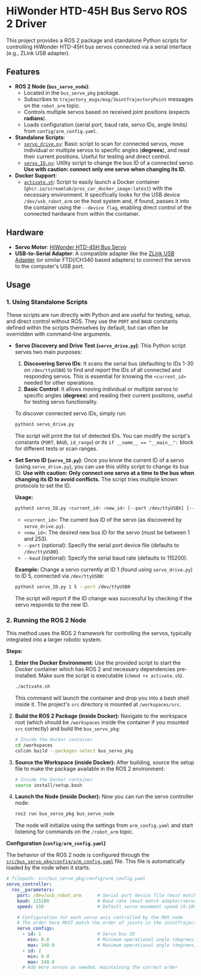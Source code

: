 # HiWonder HTD-45H Bus Servo ROS 2 Driver

This project provides a ROS 2 package and standalone Python scripts for controlling HiWonder HTD-45H bus servos connected via a serial interface (e.g., ZLink USB adapter).

## Features

*   **ROS 2 Node (`bus_servo_node`)**:
    *   Located in the `bus_servo_pkg` package.
    *   Subscribes to `trajectory_msgs/msg/JointTrajectoryPoint` messages on the `robot_arm` topic.
    *   Controls multiple servos based on received joint positions (expects **radians**).
    *   Loads configuration (serial port, baud rate, servo IDs, angle limits) from `config/arm_config.yaml`.
*   **Standalone Scripts**:
    *   [`servo_drive.py`](servo_drive.py): Basic script to scan for connected servos, move individual or multiple servos to specific angles (**degrees**), and read their current positions. Useful for testing and direct control.
    *   [`servo_ID.py`](servo_ID.py): Utility script to change the bus ID of a connected servo. **Use with caution: connect only one servo when changing its ID.**
*   **Docker Support**:
    *   [`activate.sh`](activate.sh): Script to easily launch a Docker container
    (`ghcr.io/screamlab/pros_car_docker_image:latest`) with the necessary environment. It specifically looks for the USB device `/dev/usb_robot_arm` on the host system and, if found, passes it into the container using the `--device flag`, enabling direct control of the connected hardware from within the container.

## Hardware
*   **Servo Motor**: [HiWonder HTD-45H Bus Servo](https://www.hiwonder.com/products/htd-45h)
*   **USB-to-Serial Adapter**: A compatible adapter like the [ZLink USB Adapter](https://www.taobao.com/list/item/897427564086.htm) (or similar FTDI/CH340 based adapters) to connect the servos to the computer's USB port.

## Usage
### 1. Using Standalone Scripts

These scripts are run directly with Python and are useful for testing, setup, and direct control without ROS. They use the `PORT` and `BAUD` constants defined within the scripts themselves by default, but can often be overridden with command-line arguments.

*   **Servo Discovery and Drive Test (`servo_drive.py`)**:
    This Python script serves two main purposes:
    1.  **Discovering Servo IDs**: It scans the serial bus (defaulting to IDs 1-30 on `/dev/ttyUSB0`) to find and report the IDs of all connected and responding servos. This is essential for knowing the `<current_id>` needed for other operations.
    2.  **Basic Control**: It allows moving individual or multiple servos to specific angles (**degrees**) and reading their current positions, useful for testing servo functionality.

    To discover connected servo IDs, simply run:
    ```bash
    python3 servo_drive.py
    ```
    The script will print the list of detected IDs. You can modify the script's constants (`PORT`, `BAUD`, `id_range`) or its `if __name__ == "__main__":` block for different tests or scan ranges.

*   **Set Servo ID (`servo_ID.py`)**:
    Once you know the current ID of a servo (using `servo_drive.py`), you can use this utility script to change its bus ID. **Use with caution: Only connect one servo at a time to the bus when changing its ID to avoid conflicts.** The script tries multiple known protocols to set the ID.

    **Usage:**
    ```bash
    python3 servo_ID.py <current_id> <new_id> [--port /dev/ttyUSBX] [--baud 115200]
    ```
    *   `<current_id>`: The current bus ID of the servo (as discovered by `servo_drive.py`).
    *   `<new_id>`: The desired new bus ID for the servo (must be between 1 and 253).
    *   `--port` (optional): Specify the serial port device file (defaults to `/dev/ttyUSB0`).
    *   `--baud` (optional): Specify the serial baud rate (defaults to 115200).

    **Example:** Change a servo currently at ID 1 (found using `servo_drive.py`) to ID 5, connected via `/dev/ttyUSB0`:
    ```bash
    python3 servo_ID.py 1 5 --port /dev/ttyUSB0
    ```
    The script will report if the ID change was successful by checking if the servo responds to the new ID.

### 2. Running the ROS 2 Node

This method uses the ROS 2 framework for controlling the servos, typically integrated into a larger robotic system.

**Steps:**

1.  **Enter the Docker Environment:**
    Use the provided script to start the Docker container which has ROS 2 and necessary dependencies pre-installed. Make sure the script is executable (`chmod +x activate.sh`).
    ```bash
    ./activate.sh
    ```
    This command will launch the container and drop you into a bash shell inside it. The project's `src` directory is mounted at `/workspaces/src`.

2.  **Build the ROS 2 Package (inside Docker):**
    Navigate to the workspace root (which should be `/workspaces` inside the container if you mounted `src` correctly) and build the `bus_servo_pkg`:
    ```bash
    # Inside the Docker container
    cd /workspaces
    colcon build --packages-select bus_servo_pkg
    ```

3.  **Source the Workspace (inside Docker):**
    After building, source the setup file to make the package available in the ROS 2 environment:
    ```bash
    # Inside the Docker container
    source install/setup.bash
    ```

4.  **Launch the Node (inside Docker):**
    Now you can run the servo controller node:
    ```bash
    ros2 run bus_servo_pkg bus_servo_node
    ```
    The node will initialize using the settings from `arm_config.yaml` and start listening for commands on the `/robot_arm` topic.

**Configuration (`config/arm_config.yaml`)**

The behavior of the ROS 2 node is configured through the [`src/bus_servo_pkg/config/arm_config.yaml`](src/bus_servo_pkg/config/arm_config.yaml) file. This file is automatically loaded by the node when it starts.

```yaml
# filepath: src/bus_servo_pkg/config/arm_config.yaml
servo_controller:
  ros__parameters:
    port: /dev/usb_robot_arm      # Serial port device file (must match the device passed to Docker or available on host)
    baud: 115200                  # Baud rate (must match adapter/servo setting)
    speed: 150                    # Default servo movement speed (0-1000) used by the node

    # Configuration for each servo axis controlled by the ROS node
    # The order here MUST match the order of joints in the JointTrajectoryPoint message
    servo_configs:
      - id: 1                     # Servo bus ID
        min: 0.0                  # Minimum operational angle (degrees) for this servo
        max: 240.0                # Maximum operational angle (degrees) for this servo
      - id: 2
        min: 0.0
        max: 240.0
      # Add more servos as needed, maintaining the correct order
